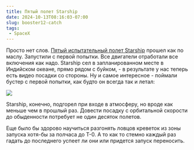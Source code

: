 ```yaml
---
title: Пятый полет Starship
date: 2024-10-13T08:16:03-07:00
slug: booster12-catch
tags:
 - SpaceX
---
```


Просто нет слов. [Пятый испытательный полет Starship][1] прошел как
по маслу. Запустили с первой попытки. Все двигатели отработали все включения как
надо. Starship сел в запланированном месте в Индийском океане, прямо рядом с
буйком, - в результате у нас теперь есть видео посадки со стороны. Ну и самое
интересное - поймали бустер с первой попытки, как будто он всегда так и летал:  

![](/2024/10/booster12_catch.jpg)

Starship, конечно, подгорел при входе в атмосферу, но вроде как меньше чем в
прошлый раз. Довести посадку с орбитальной скорости до обыденности потребует
не один десяток полетов. 

Еще было бы здорово научиться разгонять ловцов креветок из зоны запуска хотя-бы
за полчаса до T-0. А то как то стемно каждый раз гадать до последнего успеет ли
они или придется запуск переносить.

<!--more-->

[1]: https://www.spacex.com/launches/mission/?missionId=starship-flight-5

